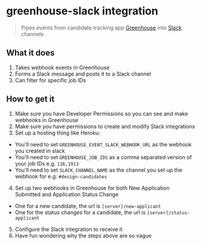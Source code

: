 # greenhouse-slack integration
>Pipes events from candidate tracking app [Greenhouse](greenhouse.io) into [Slack](slack.com) channels

## What it does

1. Takes webhook events in Greenhouse
2. Forms a Slack message and posts it to a Slack channel
3. Can filter for specific job IDs

## How to get it

1. Make sure you have Developer Permissions so you can see and make webhooks in Greenhouse
2. Make sure you have permissions to create and modify Slack integrations
3. Set up a hosting thing like Heroku:
  - You'll need to set `GREENHOUSE_EVENT_SLACK_WEBHOOK_URL` as the webhook you created in slack 
  - You'll need to set `GREENHOUSE_JOB_IDS` as a comma separated version of your job IDs e.g. `116,1913`
  - You'll need to set `SLACK_CHANNEL_NAME` as the channel you set up the webhook for e.g: `#design-candidates`
4. Set up two webhooks in Greenhouse for both New Application Submitted and Application Status Change
  - One for a new candidate, the url is `[server]/new-applicant`
  - One for the status changes for a candidate, the url is `[server]/status-applicant`
5. Configure the Slack integration to receive it
6. Have fun wondering why the steps above are so vague
